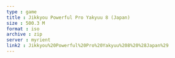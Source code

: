 ```yaml
---
type : game
title : Jikkyou Powerful Pro Yakyuu 8 (Japan)
size : 500.3 M
format : iso
archive : zip
server : myrient
link2 : Jikkyou%20Powerful%20Pro%20Yakyuu%208%20%28Japan%29
---
```

